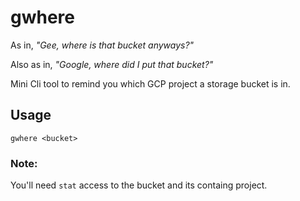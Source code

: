 # gwhere

As in, _"Gee, where is that bucket anyways?"_

Also as in, _"Google, where did I put that bucket?"_

Mini Cli tool to remind you which GCP project a storage bucket is in.

## Usage

`gwhere <bucket>`

### Note:

You'll need `stat` access to the bucket and its containg project.
